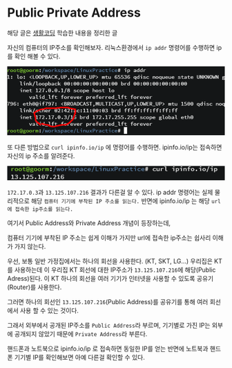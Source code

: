 # Public Private Address

해당 글은 [생활코딩](https://www.youtube.com/watch?v=SZjlQbQJOWY&list=PLuHgQVnccGMBT57a9dvEtd6OuWpugF9SH&index=47) 학습한 내용을 정리한 글 

자신의 컴퓨터의 IP주소를 확인해보자. 리눅스환경에서 `ip addr` 명령어를 수행하면 ip를 확인 해볼 수 있다.

![ipaddr](/Network/img/ipaddr.png)

또 다른 방법으로 `curl ipinfo.io/ip` 에 명령어를 수행하면. ipinfo.io/ip는 접속하면 자신의 ip 주소를 알려준다.

![curl](/Network/img/curl.png)

`172.17.0.3`과 `13.125.107.216` 결과가 다른걸 알 수 있다. 
ip addr 명령어는 실제 물리적으로 해당 `컴퓨터 기기에 부착된 IP 주소를 읽는다.` 반면에 ipinfo.io/ip 는 해당 `url에 접속한 ip주소를 읽는다.`

여기서 Public Address와 Private Address 개념이 등장하는데, 

컴퓨터 기기에 부착된 IP 주소는 쉽게 이해가 가지만 url에 접속한 ip주소는 쉽사리 이해가 가지 않는다. 


우선, 보통 일반 가정집에서는 하나의 회선을 사용한다. (KT, SKT, LG...) 우리집은 KT를 사용하는데 이 우리집 KT 회선에 대한 IP주소가 `13.125.107.216`에 해당(Public Adress)된다. 
이 KT 하나의 회선을 여러 기기가 인터넷을 사용할 수 있도록 공유기(Router)를 사용한다. 

그러면 하나의 회선인 `13.125.107.216`(Public Address)를 공유기를 통해 여러 회선에서 사용 할 수 있는 것이다. 

그래서 외부에서 공개된 IP주소를 `Public Address`라 부르며, 기기별로 가진 IP는 외부에 공개되지 않았기 때문에 `Private Address`라 부른다. 


핸드폰과 노트북으로 ipinfo.io/ip 로 접속하면 동일한 IP를 얻는 반면에 노트북과 핸드폰 기기별 IP를 확인해보면 아예 다른걸 확인할 수 있다. 


